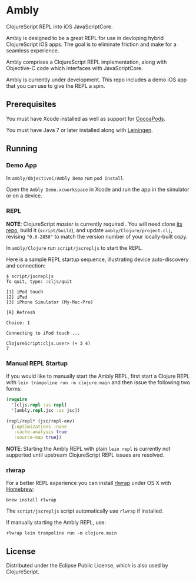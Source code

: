 # Ambly

ClojureScript REPL into iOS JavaScriptCore.

Ambly is designed to be a great REPL for use in devloping hybrid ClojureScript iOS apps. The goal is to eliminate friction and make for a seamless experience.

Ambly comprises a ClojureScript REPL implementation, along with Objective-C code which interfaces with JavaScriptCore.

Ambly is currently under development. This repo includes a demo iOS app that you can use to give the REPL a spin.

## Prerequisites

You must have Xcode installed as well as support for [CocoaPods](http://cocoapods.org). 

You must have Java 7 or later installed along with [Leiningen](http://leiningen.org).

## Running

### Demo App

In `ambly/ObjectiveC/Ambly Demo` run `pod install`.

Open the `Ambly Demo.xcworkspace` in Xcode and run the app in the simulator or on a device.

### REPL

**NOTE**: ClojureScript _master_ is currently required . You will need clone [its repo](https://github.com/clojure/clojurescript), build it (`script/build`), and update `ambly/Clojure/project.clj`, revising `"0.0-2850"` to match the version number of your locally-built copy.

In `ambly/Clojure` run `script/jscrepljs` to start the REPL.

Here is a sample REPL startup sequence, illustrating device auto-discovery and connection:

```
$ script/jscrepljs 
To quit, type: :cljs/quit

[1] iPod touch
[2] iPad
[3] iPhone Simulator (My-Mac-Pro)

[R] Refresh

Choice: 1

Connecting to iPod touch ...

ClojureScript:cljs.user> (+ 3 4)
7
```

### Manual REPL Startup

If you would like to manually start the Ambly REPL, first start a Clojure REPL with `lein trampoline run -m clojure.main` and then issue the following two forms:

```clojure
(require
  '[cljs.repl :as repl]
  '[ambly.repl.jsc :as jsc])
```

```clojure
(repl/repl* (jsc/repl-env)
  {:optimizations :none
   :cache-analysis true
   :source-map true})
```

**NOTE**: Starting the Ambly REPL with plain `lein repl` is currently not supported until upstream ClojureScript REPL issues are resolved.

### rlwrap

For a better REPL experience you can install
[rlwrap](http://utopia.knoware.nl/~hlub/uck/rlwrap/) under OS X with
[Homebrew](http://brew.sh/):

```
brew install rlwrap
```

The `script/jscrepljs` script automatically use `rlwrap` if installed. 

If manually starting the Ambly REPL, use:

```
rlwrap lein trampoline run -m clojure.main
```

## License

Distributed under the Eclipse Public License, which is also used by ClojureScript.
